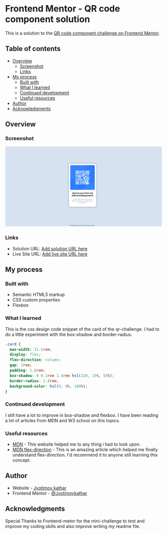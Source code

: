 # Frontend Mentor - QR code component solution

This is a solution to the [QR code component challenge on Frontend Mentor](https://www.frontendmentor.io/challenges/qr-code-component-iux_sIO_H).

## Table of contents

- [Overview](#overview)
  - [Screenshot](#screenshot)
  - [Links](#links)
- [My process](#my-process)
  - [Built with](#built-with)
  - [What I learned](#what-i-learned)
  - [Continued development](#continued-development)
  - [Useful resources](#useful-resources)
- [Author](#author)
- [Acknowledgments](#acknowledgments)

## Overview

### Screenshot

![](images/screenshot.png)

### Links

- Solution URL: [Add solution URL here](https://your-solution-url.com)
- Live Site URL: [Add live site URL here](https://your-live-site-url.com)

## My process

### Built with

- Semantic HTML5 markup
- CSS custom properties
- Flexbox

### What I learned

This is the css design code snippet of the card of the qr-challenge. I had to do a little experiment with the box-shadow and border-radius.

```css
.card {
  max-width: 31.5rem;
  display: flex;
  flex-direction: column;
  gap: 2rem;
  padding: 1.6rem;
  box-shadow: 0 0.1rem 1.4rem hsl(220, 15%, 55%);
  border-radius: 1.8rem;
  background-color: hsl(0, 0%, 100%);
}
```

### Continued development

I still have a lot to improve in box-shadow and flexbox.
I have been reading a lot of articles from MDN and W3 school on this topics.

### Useful resources

- [MDN](https://developer.mozilla.org/en-US/) - This website helped me to any thing i had to look upon.
- [MDN flex-direction](https://developer.mozilla.org/en-US/docs/Web/CSS/flex-direction) - This is an amazing article which helped me finally understand flex-direction. I'd recommend it to anyone still learning this concept.

## Author

- Website - [Jyotimoy kathar](https://www.your-site.com)
- Frontend Mentor - [@Jyotimoykathar](https://www.frontendmentor.io/profile/Jyotimoykathar)

## Acknowledgments

Special Thanks to Frontend-metor for the mini-challenge to test and improve my coding skills and also improve writing my readme file.
